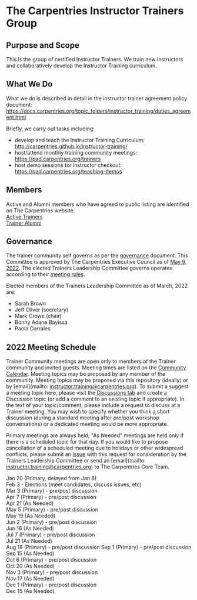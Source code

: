 # The Carpentries Instructor Trainers Group

## Purpose and Scope

This is the group of certified Instructor Trainers. We train new Instructors and collaboratively develop the Instructor Training curriculum.

## What We Do
What we do is described in detail in the instructor trainer agreement policy document: https://docs.carpentries.org/topic_folders/instructor_training/duties_agreement.html

Briefly, we carry out tasks including:
- develop and teach the Instructor Training Curriculum: http://carpentries.github.io/instructor-training/
- host/attend monthly training community meetings: https://pad.carpentries.org/trainers
- host demo sessions for instructor checkout: https://pad.carpentries.org/teaching-demos

## Members
Active and Alumni members who have agreed to public listing are identified on The Carpentries website.  
[Active Trainers](https://carpentries.org/trainers/)  
[Trainer Alumni](https://carpentries.org/trainer_alumni/)

## Governance

The trainer community self governs as per the [governance](governance.md) document. This Committee is approved by The Carpentries Executive Council as of [May 9, 2022](https://github.com/carpentries/executive-council-info/blob/main/minutes/2022/EC-minutes-2022-05-09-Q2.md).
The elected Trainers Leadership Committee governs operates according to their [meeting rules](policy/leader_meeting_rules.md).

Elected members of the Trainers Leadership Committee as of March, 2022 are:
- Sarah Brown 
- Jeff Oliver (secretary)
- Mark Crowe (chair)
- Bonny Adane Bayissa
- Paola Corrales


## 2022 Meeting Schedule

Trainer Community meetings are open only to members of the Trainer community and invited guests. Meeting times are listed on the [Community Calendar](https://carpentries.org/community/#community-events). 
Meeting topics may be proposed by any member of the community. Meeting topics may be proposed via this repository (ideally) or by [email](mailto: instructor.training@carpentries.org). 
To submit a suggest a meeting topic here, please visit the [Discussions tab](https://github.com/carpentries/trainers/discussions) and 
create a Discussion topic (or add a comment to an existing topic if appropriate). 
In the text of your topic/comment, please include a request to discuss at a Trainer meeting. You may wish to specify whether you 
think a short discussion (during a standard meeting after pre/post workshop conversations) or a dedicated meeting would be more appropriate. 
  
Primary meetings are always held; "As Needed" meetings are held only if there is a scheduled topic for that day. 
If you would like to propose cancellation of a scheduled meeting due to holidays or other widespread conflicts, please submit an [Issue](https://github.com/carpentries/trainers/issues) 
with this request for consideration by the Trainers Leadership Committee or send an [email](mailto: instructor.training@carpentries.org) to The Carpentries Core Team.

Jan 20 (Primary, delayed from Jan 6)  
Feb 3 - Elections (meet candidates, discuss issues, etc)  
Mar 3 (Primary) - pre/post discussion  
Apr 7 (Primary) - pre/post discussion  
Apr 21 (As Needed)  
May 5 (Primary) - pre/post discussion  
May 19 (As Needed)  
Jun 2 (Primary) - pre/post discussion  
Jun 16 (As Needed)  
Jul 7 (Primary) - pre/post discussion  
Jul 21 (As Needed)   
Aug 18 (Primary) - pre/post discussion
Sep 1 (Primary) - pre/post discussion  
Sep 15 (As Needed)  
Oct 6 (Primary) - pre/post discussion  
Oct 20 (As Needed)  
Nov 3 (Primary) - pre/post discussion  
Nov 17 (As Needed)  
Dec 1 (Primary) - pre/post discussion  
Dec 15 (As Needed)  
